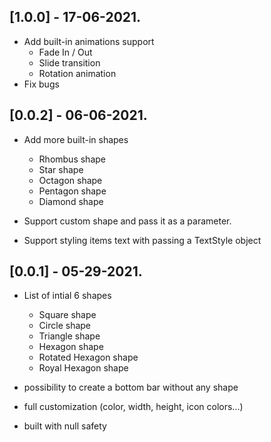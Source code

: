 ## [1.0.0] - 17-06-2021.

* Add built-in animations support
    - Fade In / Out
    - Slide transition
    - Rotation animation
* Fix bugs

## [0.0.2] - 06-06-2021.

* Add more built-in shapes
    - Rhombus shape
    - Star shape
    - Octagon shape
    - Pentagon shape
    - Diamond shape

* Support custom shape and pass it as a parameter.
* Support styling items text with passing a TextStyle object

## [0.0.1] - 05-29-2021.

* List of intial 6 shapes
    - Square shape
    - Circle shape
    - Triangle shape
    - Hexagon shape
    - Rotated Hexagon shape
    - Royal Hexagon shape

* possibility to create a bottom bar without any shape
* full customization (color, width, height, icon colors...)
* built with null safety

